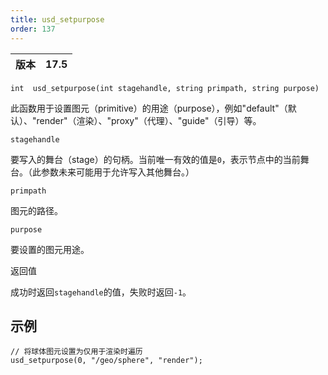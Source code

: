 ```yaml
---
title: usd_setpurpose
order: 137
---
```

| 版本 | 17.5 |
| --- | --- |

`int  usd_setpurpose(int stagehandle, string primpath, string purpose)`

此函数用于设置图元（primitive）的用途（purpose），例如"default"（默认）、"render"（渲染）、"proxy"（代理）、"guide"（引导）等。

`stagehandle`

要写入的舞台（stage）的句柄。当前唯一有效的值是`0`，表示节点中的当前舞台。（此参数未来可能用于允许写入其他舞台。）

`primpath`

图元的路径。

`purpose`

要设置的图元用途。

返回值

成功时返回`stagehandle`的值，失败时返回`-1`。

## 示例

```vex
// 将球体图元设置为仅用于渲染时遍历
usd_setpurpose(0, "/geo/sphere", "render");

```
